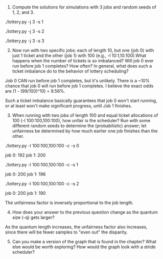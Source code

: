 1. Compute the solutions for simulations with 3 jobs and random seeds of 1, 2, and 3.

./lottery.py -j 3 -s 1

./lottery.py -j 3 -s 2

./lottery.py -j 3 -s 3

2. Now run with two specific jobs: each of length 10, but one (job 0) with just 1 ticket and the other (job 1) with 100 (e.g., -l 10:1,10:100).What happens when the number of tickets is so imbalanced? Will job 0 ever run before job 1 completes? How often? In general, what does such a ticket imbalance do to the behavior of lottery scheduling?

Job 0 CAN run before job 1 completes, but it's unlikely. There is a ~10% chance that job 0 will run before job 1 completes. I believe the exact odds are (1 - (99/100)^10) = 9.56%.

Such a ticket imbalance basically guarantees that job 0 won't start running, or at least won't make significant progress, until Job 1 finishes.


3. When running with two jobs of length 100 and equal ticket allocations of 100 (-l 100:100,100:100), how unfair is the scheduler? Run with some different random seeds to determine the (probabilistic) answer; let unfairness be determined by how much earlier one job finishes than the other.

./lottery.py -l 100:100,100:100 -c -s 0

job 0: 192
job 1: 200

./lottery.py -l 100:100,100:100 -c -s 1

job 0: 200
job 1: 196

./lottery.py -l 100:100,100:100 -c -s 2

job 0: 200
job 1: 190

The unfairness factor is inversely proportional to the job length.


4. How does your answer to the previous question change as the quantum size (-q) gets larger?

As the quantum length increases, the unfairness factor also increases, since there will be fewer samples to "even out" the disparity.


5. Can you make a version of the graph that is found in the chapter? What else would be worth exploring? How would the graph look with a stride scheduler?


